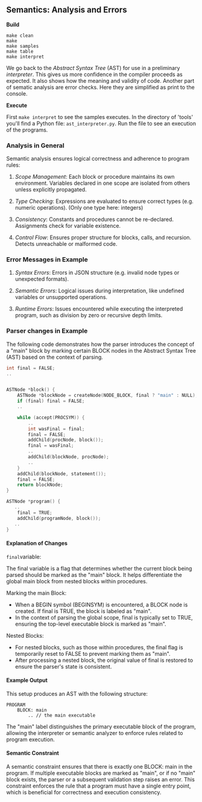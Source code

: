 
## Semantics: Analysis and Errors

__Build__

```shell
make clean
make
make samples
make table
make interpret
```

We go back to the *Abstract Syntax Tree* (AST) for use in a preliminary *interpreter*. This gives us
more confidence in the compiler proceeds as expected. It also shows how the meaning and validity of
code. Another part of sematic analysis are error checks. Here they are simplified as print to the console.

__Execute__

First `make interpret` to see the samples executes. In the directory of 'tools' you'll find a Python
file: `ast_interpreter.py`. Run the file to see an execution of the programs.


### Analysis in General

Semantic analysis ensures logical correctness and adherence to program rules:

1. *Scope Management*: Each block or procedure maintains its own environment. Variables declared in one
   scope are isolated from others unless explicitly propagated.

2. *Type Checking*: Expressions are evaluated to ensure correct types (e.g. numeric operations). (Only
   one type here: integers)

3. *Consistency*: Constants and procedures cannot be re-declared. Assignments check for variable existence.

4. *Control Flow*: Ensures proper structure for blocks, calls, and recursion. Detects unreachable or
   malformed code.


### Error Messages in Example

1. *Syntax Errors*: Errors in JSON structure (e.g. invalid node types or unexpected formats).

2. *Semantic Errors*: Logical issues during interpretation, like undefined variables or unsupported
   operations.

3. *Runtime Errors*: Issues encountered while executing the interpreted program, such as division
   by zero or recursive depth limits.


### Parser changes in Example


The following code demonstrates how the parser introduces the concept of a "main" block by marking
certain BLOCK nodes in the Abstract Syntax Tree (AST) based on the context of parsing.

```c
int final = FALSE;
..


ASTNode *block() {
    ASTNode *blockNode = createNode(NODE_BLOCK, final ? "main" : NULL);
    if (final) final = FALSE;
    ..

    while (accept(PROCSYM)) {
        ..
        int wasFinal = final;
        final = FALSE;
        addChild(procNode, block());
        final = wasFinal;
        ..
        addChild(blockNode, procNode);
        ..
    }
    addChild(blockNode, statement());
    final = FALSE;
    return blockNode;
}

ASTNode *program() {
   ..
    final = TRUE;
    addChild(programNode, block());
   ..
}
```

#### Explanation of Changes

`final`variable:

The final variable is a flag that determines whether the current block being parsed should be
marked as the "main" block. It helps differentiate the global main block from nested blocks
within procedures.

Marking the main Block:
- When a BEGIN symbol (BEGINSYM) is encountered, a BLOCK node is created. If final is TRUE,
  the block is labeled as "main".
- In the context of parsing the global scope, final is typically set to TRUE, ensuring the
  top-level executable block is marked as "main".

Nested Blocks:
- For nested blocks, such as those within procedures, the final flag is temporarily reset
  to FALSE to prevent marking them as "main".
- After processing a nested block, the original value of final is restored to ensure the
  parser's state is consistent.


#### Example Output

This setup produces an AST with the following structure:

```
PROGRAM
    BLOCK: main
        .. // the main executable
```

The "main" label distinguishes the primary executable block of the program, allowing the
interpreter or semantic analyzer to enforce rules related to program execution.

#### Semantic Constraint

A semantic constraint ensures that there is exactly one BLOCK: main in the program. If
multiple executable blocks are marked as "main", or if no "main" block exists, the parser
or a subsequent validation step raises an error. This constraint enforces the rule that
a program must have a single entry point, which is beneficial for correctness and execution
consistency.

